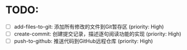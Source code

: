 # TODO:

- [ ] add-files-to-git: 添加所有修改的文件到Git暂存区 (priority: High)
- [ ] create-commit: 创建提交记录，描述逐句阅读功能的实现 (priority: High)
- [ ] push-to-github: 推送代码到GitHub远程仓库 (priority: High)
